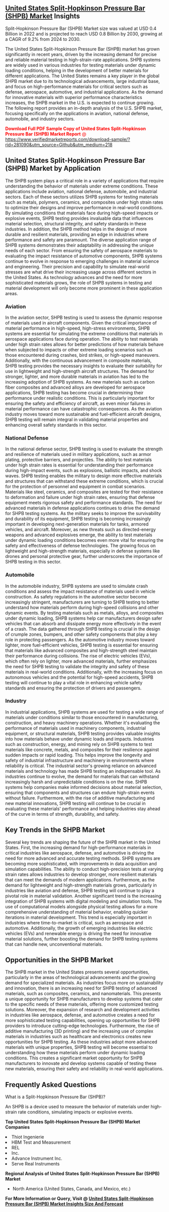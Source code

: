 <h2><a href="https://www.verifiedmarketreports.com/download-sample/?rid=281090&amp;utm_source=Github&amp;utm_medium=218" target="_blank">United States Split-Hopkinson Pressure Bar (SHPB) Market</a> Insights</h2><p>Split-Hopkinson Pressure Bar (SHPB) Market size was valued at USD 0.4 Billion in 2022 and is projected to reach USD 0.8 Billion by 2030, growing at a CAGR of 9.2% from 2024 to 2030.</p><p> <p>The United States Split-Hopkinson Pressure Bar (SHPB) market has grown significantly in recent years, driven by the increasing demand for precise and reliable material testing in high-strain-rate applications. SHPB systems are widely used in various industries for testing materials under dynamic loading conditions, helping in the development of better materials for different applications. The United States remains a key player in the global SHPB market due to its technological advancements, large industrial base, and focus on high-performance materials for critical sectors such as defense, aerospace, automotive, and industrial applications. As the demand for innovative materials with superior performance characteristics increases, the SHPB market in the U.S. is expected to continue growing. The following report provides an in-depth analysis of the U.S. SHPB market, focusing specifically on the applications in aviation, national defense, automobile, and industry sectors. <p><span class=""><span style="color: #ff0000;"><strong>Download Full PDF Sample Copy of United States Split-Hopkinson Pressure Bar (SHPB) Market Report</strong> @ </span><a href="https://www.verifiedmarketreports.com/download-sample/?rid=281090&amp;utm_source=Github&amp;utm_medium=218" target="_blank">https://www.verifiedmarketreports.com/download-sample/?rid=281090&amp;utm_source=Github&amp;utm_medium=218</a></span></p></p> <h2>United States Split-Hopkinson Pressure Bar (SHPB) Market by Application</h2> <p>The SHPB system plays a critical role in a variety of applications that require understanding the behavior of materials under extreme conditions. These applications include aviation, national defense, automobile, and industrial sectors. Each of these sectors utilizes SHPB systems for testing materials such as metals, polymers, ceramics, and composites under high strain rates to optimize their designs and improve performance in real-world conditions. By simulating conditions that materials face during high-speed impacts or explosive events, SHPB testing provides invaluable data that influences material selection, structural integrity, and safety standards in these industries. In addition, the SHPB method helps in the design of more durable and resilient materials, providing an edge in industries where performance and safety are paramount. The diverse application range of SHPB systems demonstrates their adaptability in addressing the unique needs of each sector. From ensuring the safety of aerospace materials to evaluating the impact resistance of automotive components, SHPB systems continue to evolve in response to emerging challenges in material science and engineering. Their precision and capability to simulate real-world stresses are what drive their increasing usage across different sectors in the United States. As technology advances and the need for more sophisticated materials grows, the role of SHPB systems in testing and material development will only become more prominent in these application areas.</p> <h3>Aviation</h3> <p>In the aviation sector, SHPB testing is used to assess the dynamic response of materials used in aircraft components. Given the critical importance of material performance in high-speed, high-stress environments, SHPB systems are essential for simulating the extreme conditions that materials in aerospace applications face during operation. The ability to test materials under high strain rates allows for better predictions of how materials behave when subjected to impacts or other extreme loading scenarios such as those encountered during crashes, bird strikes, or high-speed maneuvers. Additionally, with the continuous advancement in composite materials, SHPB testing provides the necessary insights to evaluate their suitability for use in lightweight and high-strength aircraft structures. The demand for stronger, lighter, and more durable materials in aviation has led to the increasing adoption of SHPB systems. As new materials such as carbon fiber composites and advanced alloys are developed for aerospace applications, SHPB testing has become crucial in determining their performance under realistic conditions. This is particularly important for ensuring the safety and efficiency of aircraft, as even minor failures in material performance can have catastrophic consequences. As the aviation industry moves toward more sustainable and fuel-efficient aircraft designs, SHPB testing will remain integral in validating material properties and enhancing overall safety standards in this sector.</p> <h3>National Defense</h3> <p>In the national defense sector, SHPB testing is used to evaluate the strength and resilience of materials used in military applications, such as armor plating, protective barriers, and projectiles. The ability to test materials under high strain rates is essential for understanding their performance during high-impact events, such as explosions, ballistic impacts, and shock waves. SHPB testing enables the military to design more effective materials and structures that can withstand these extreme conditions, which is crucial for the protection of personnel and equipment in combat scenarios. Materials like steel, ceramics, and composites are tested for their resistance to deformation and failure under high strain rates, ensuring that defense equipment meets rigorous safety and performance standards. The need for advanced materials in defense applications continues to drive the demand for SHPB testing systems. As the military seeks to improve the survivability and durability of its equipment, SHPB testing is becoming increasingly important in developing next-generation materials for tanks, armored vehicles, and aircraft. Moreover, as new threats such as directed-energy weapons and advanced explosives emerge, the ability to test materials under dynamic loading conditions becomes even more vital for ensuring the safety and effectiveness of defense technologies. The growing focus on lightweight and high-strength materials, especially in defense systems like drones and personal protective gear, further underscores the importance of SHPB testing in this sector.</p> <h3>Automobile</h3> <p>In the automobile industry, SHPB systems are used to simulate crash conditions and assess the impact resistance of materials used in vehicle construction. As safety regulations in the automotive sector become increasingly stringent, manufacturers are turning to SHPB testing to better understand how materials perform during high-speed collisions and other dynamic events. By testing materials such as metals, alloys, and composites under dynamic loading, SHPB systems help car manufacturers design safer vehicles that can absorb and dissipate energy more effectively in the event of a crash. The data gathered through SHPB testing is crucial in the design of crumple zones, bumpers, and other safety components that play a key role in protecting passengers. As the automotive industry moves toward lighter, more fuel-efficient vehicles, SHPB testing is essential for ensuring that materials like advanced composites and high-strength steel maintain their performance during collisions. The rise of electric vehicles (EVs), which often rely on lighter, more advanced materials, further emphasizes the need for SHPB testing to validate the integrity and safety of these materials in real-world conditions. Additionally, with the increasing focus on autonomous vehicles and the potential for high-speed accidents, SHPB testing will continue to play a vital role in enhancing vehicle safety standards and ensuring the protection of drivers and passengers.</p> <h3>Industry</h3> <p>In industrial applications, SHPB systems are used for testing a wide range of materials under conditions similar to those encountered in manufacturing, construction, and heavy machinery operations. Whether it's evaluating the performance of materials used in machinery components, industrial equipment, or structural materials, SHPB testing provides valuable insights into how materials behave under dynamic loads and impacts. Industries such as construction, energy, and mining rely on SHPB systems to test materials like concrete, metals, and composites for their resilience against sudden impacts or rapid loading. This helps improve the longevity and safety of industrial infrastructure and machinery in environments where reliability is critical. The industrial sector's growing reliance on advanced materials and technology has made SHPB testing an indispensable tool. As industries continue to evolve, the demand for materials that can withstand increasingly harsh and unpredictable conditions is on the rise. SHPB systems help companies make informed decisions about material selection, ensuring that components and structures can endure high-strain events without failure. Furthermore, with the rise of additive manufacturing and new material innovations, SHPB testing will continue to be crucial in evaluating these materials' performance and helping industries stay ahead of the curve in terms of strength, durability, and safety.</p> <h2>Key Trends in the SHPB Market</h2> <p>Several key trends are shaping the future of the SHPB market in the United States. First, the increasing demand for high-performance materials in critical industries like aerospace, defense, and automotive is driving the need for more advanced and accurate testing methods. SHPB systems are becoming more sophisticated, with improvements in data acquisition and simulation capabilities. The ability to conduct high-precision tests at varying strain rates allows industries to develop stronger, more resilient materials that can meet the demands of modern applications. Furthermore, as the demand for lightweight and high-strength materials grows, particularly in industries like aviation and defense, SHPB testing will continue to play a pivotal role in material validation. Another significant trend is the increasing integration of SHPB systems with digital modeling and simulation tools. The use of computational models alongside physical testing allows for a more comprehensive understanding of material behavior, enabling quicker iterations in material development. This trend is especially important in industries where time-to-market is critical, such as aerospace and automotive. Additionally, the growth of emerging industries like electric vehicles (EVs) and renewable energy is driving the need for innovative material solutions, further boosting the demand for SHPB testing systems that can handle new, unconventional materials.</p> <h2>Opportunities in the SHPB Market</h2> <p>The SHPB market in the United States presents several opportunities, particularly in the areas of technological advancements and the growing demand for specialized materials. As industries focus more on sustainability and innovation, there is an increasing need for SHPB testing of advanced materials, such as composites, ceramics, and nanomaterials. This presents a unique opportunity for SHPB manufacturers to develop systems that cater to the specific needs of these materials, offering more customized testing solutions. Moreover, the expansion of research and development activities in industries like aerospace, defense, and automotive creates a need for more sophisticated testing capabilities, opening up opportunities for SHPB providers to introduce cutting-edge technologies. Furthermore, the rise of additive manufacturing (3D printing) and the increasing use of complex materials in industries such as healthcare and electronics creates new opportunities for SHPB testing. As these industries adopt more advanced materials with unique properties, SHPB testing will become essential to understanding how these materials perform under dynamic loading conditions. This creates a significant market opportunity for SHPB manufacturers to innovate and develop systems capable of testing these new materials, ensuring their safety and reliability in real-world applications.</p> <h2>Frequently Asked Questions</h2> <p>What is a Split-Hopkinson Pressure Bar (SHPB)?</p> <p>An SHPB is a device used to measure the behavior of materials under high-strain rate conditions, simulating impacts or explosive events.</p> <p</p><p><strong>Top United States Split-Hopkinson Pressure Bar (SHPB) Market Companies</strong></p><div data-test-id=""><p><li>Thiot Ingenierie</li><li> HBM Test and Measurement</li><li> REL</li><li> Inc.</li><li> Advance Instrument Inc.</li><li> Serve Real Instruments</li></p><div><strong>Regional Analysis of&nbsp;United States Split-Hopkinson Pressure Bar (SHPB) Market</strong></div><ul><li dir="ltr"><p dir="ltr">North America&nbsp;(United States, Canada, and Mexico, etc.)</p></li></ul><p><strong>For More Information or Query, Visit @&nbsp;</strong><strong><a href="https://www.verifiedmarketreports.com/product/split-hopkinson-pressure-bar-shpb-market/?utm_source=Github&amp;utm_medium=218" target="_blank">United States Split-Hopkinson Pressure Bar (SHPB) Market Insights Size And Forecast</a></strong></p></div>
